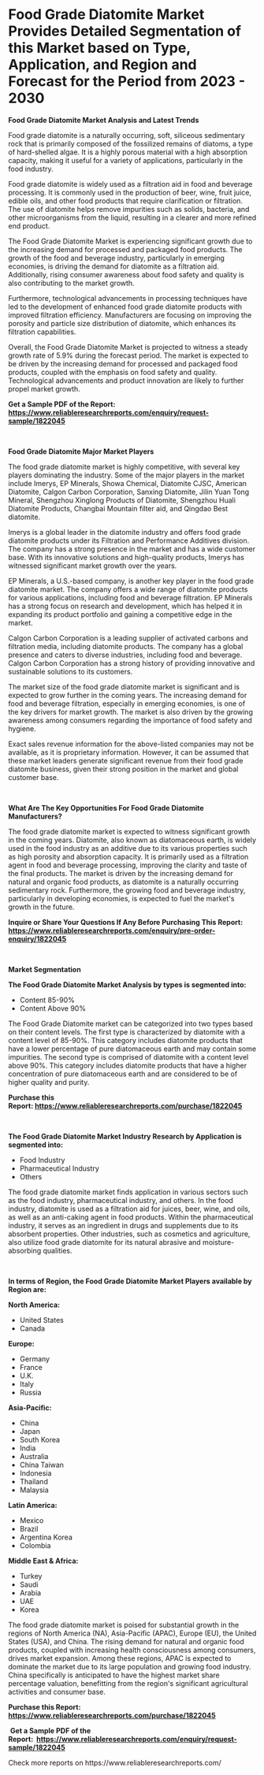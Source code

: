 <p><h1>Food Grade Diatomite Market Provides Detailed Segmentation of this Market based on Type, Application, and Region and Forecast for the Period from 2023 - 2030</h1></p><p><strong>Food Grade Diatomite Market Analysis and Latest Trends</strong></p>
<p><p>Food grade diatomite is a naturally occurring, soft, siliceous sedimentary rock that is primarily composed of the fossilized remains of diatoms, a type of hard-shelled algae. It is a highly porous material with a high absorption capacity, making it useful for a variety of applications, particularly in the food industry.</p><p>Food grade diatomite is widely used as a filtration aid in food and beverage processing. It is commonly used in the production of beer, wine, fruit juice, edible oils, and other food products that require clarification or filtration. The use of diatomite helps remove impurities such as solids, bacteria, and other microorganisms from the liquid, resulting in a clearer and more refined end product.</p><p>The Food Grade Diatomite Market is experiencing significant growth due to the increasing demand for processed and packaged food products. The growth of the food and beverage industry, particularly in emerging economies, is driving the demand for diatomite as a filtration aid. Additionally, rising consumer awareness about food safety and quality is also contributing to the market growth.</p><p>Furthermore, technological advancements in processing techniques have led to the development of enhanced food grade diatomite products with improved filtration efficiency. Manufacturers are focusing on improving the porosity and particle size distribution of diatomite, which enhances its filtration capabilities.</p><p>Overall, the Food Grade Diatomite Market is projected to witness a steady growth rate of 5.9% during the forecast period. The market is expected to be driven by the increasing demand for processed and packaged food products, coupled with the emphasis on food safety and quality. Technological advancements and product innovation are likely to further propel market growth.</p></p>
<p><strong>Get a Sample PDF of the Report:&nbsp; <a href="https://www.reliableresearchreports.com/enquiry/request-sample/1822045">https://www.reliableresearchreports.com/enquiry/request-sample/1822045</a></strong></p>
<p>&nbsp;</p>
<p><strong>Food Grade Diatomite Major Market Players</strong></p>
<p><p>The food grade diatomite market is highly competitive, with several key players dominating the industry. Some of the major players in the market include Imerys, EP Minerals, Showa Chemical, Diatomite CJSC, American Diatomite, Calgon Carbon Corporation, Sanxing Diatomite, Jilin Yuan Tong Mineral, Shengzhou Xinglong Products of Diatomite, Shengzhou Huali Diatomite Products, Changbai Mountain filter aid, and Qingdao Best diatomite.</p><p>Imerys is a global leader in the diatomite industry and offers food grade diatomite products under its Filtration and Performance Additives division. The company has a strong presence in the market and has a wide customer base. With its innovative solutions and high-quality products, Imerys has witnessed significant market growth over the years.</p><p>EP Minerals, a U.S.-based company, is another key player in the food grade diatomite market. The company offers a wide range of diatomite products for various applications, including food and beverage filtration. EP Minerals has a strong focus on research and development, which has helped it in expanding its product portfolio and gaining a competitive edge in the market.</p><p>Calgon Carbon Corporation is a leading supplier of activated carbons and filtration media, including diatomite products. The company has a global presence and caters to diverse industries, including food and beverage. Calgon Carbon Corporation has a strong history of providing innovative and sustainable solutions to its customers.</p><p>The market size of the food grade diatomite market is significant and is expected to grow further in the coming years. The increasing demand for food and beverage filtration, especially in emerging economies, is one of the key drivers for market growth. The market is also driven by the growing awareness among consumers regarding the importance of food safety and hygiene.</p><p>Exact sales revenue information for the above-listed companies may not be available, as it is proprietary information. However, it can be assumed that these market leaders generate significant revenue from their food grade diatomite business, given their strong position in the market and global customer base.</p></p>
<p>&nbsp;</p>
<p><strong>What Are The Key Opportunities For Food Grade Diatomite Manufacturers?</strong></p>
<p><p>The food grade diatomite market is expected to witness significant growth in the coming years. Diatomite, also known as diatomaceous earth, is widely used in the food industry as an additive due to its various properties such as high porosity and absorption capacity. It is primarily used as a filtration agent in food and beverage processing, improving the clarity and taste of the final products. The market is driven by the increasing demand for natural and organic food products, as diatomite is a naturally occurring sedimentary rock. Furthermore, the growing food and beverage industry, particularly in developing economies, is expected to fuel the market's growth in the future.</p></p>
<p><strong>Inquire or Share Your Questions If Any Before Purchasing This Report: <a href="https://www.reliableresearchreports.com/enquiry/pre-order-enquiry/1822045">https://www.reliableresearchreports.com/enquiry/pre-order-enquiry/1822045</a></strong></p>
<p>&nbsp;</p>
<p><strong>Market Segmentation</strong></p>
<p><strong>The Food Grade Diatomite Market Analysis by types is segmented into:</strong></p>
<p><ul><li>Content 85-90%</li><li>Content Above 90%</li></ul></p>
<p><p>The Food Grade Diatomite market can be categorized into two types based on their content levels. The first type is characterized by diatomite with a content level of 85-90%. This category includes diatomite products that have a lower percentage of pure diatomaceous earth and may contain some impurities. The second type is comprised of diatomite with a content level above 90%. This category includes diatomite products that have a higher concentration of pure diatomaceous earth and are considered to be of higher quality and purity.</p></p>
<p><strong>Purchase this Report:&nbsp;<a href="https://www.reliableresearchreports.com/purchase/1822045">https://www.reliableresearchreports.com/purchase/1822045</a></strong></p>
<p>&nbsp;</p>
<p><strong>The Food Grade Diatomite Market Industry Research by Application is segmented into:</strong></p>
<p><ul><li>Food Industry</li><li>Pharmaceutical Industry</li><li>Others</li></ul></p>
<p><p>The food grade diatomite market finds application in various sectors such as the food industry, pharmaceutical industry, and others. In the food industry, diatomite is used as a filtration aid for juices, beer, wine, and oils, as well as an anti-caking agent in food products. Within the pharmaceutical industry, it serves as an ingredient in drugs and supplements due to its absorbent properties. Other industries, such as cosmetics and agriculture, also utilize food grade diatomite for its natural abrasive and moisture-absorbing qualities.</p></p>
<p>&nbsp;</p>
<p><strong>In terms of Region, the Food Grade Diatomite Market Players available by Region are:</strong></p>
<p>
    <p> <strong> North America: </strong>
        <ul>
            <li>United States</li>
            <li>Canada</li>
        </ul>
        </p> 
    <p> <strong> Europe: </strong>
        <ul>
            <li>Germany</li>
            <li>France</li>
            <li>U.K.</li>
            <li>Italy</li>
            <li>Russia</li>
        </ul>
        </p> 
    <p> <strong> Asia-Pacific: </strong>
        <ul>
            <li>China</li>
            <li>Japan</li>
            <li>South Korea</li>
            <li>India</li>
            <li>Australia</li>
            <li>China Taiwan</li>
            <li>Indonesia</li>
            <li>Thailand</li>
            <li>Malaysia</li>
        </ul>
        </p> 
    <p> <strong> Latin America: </strong>
        <ul>
            <li>Mexico</li>
            <li>Brazil</li>
            <li>Argentina Korea</li>
            <li>Colombia</li>
        </ul>
        </p> 
    <p> <strong> Middle East & Africa: </strong>
        <ul>
            <li>Turkey</li>
            <li>Saudi</li>
            <li>Arabia</li>
            <li>UAE</li>
            <li>Korea</li>
        </ul>
    </p>
    </p>
<p><p>The food grade diatomite market is poised for substantial growth in the regions of North America (NA), Asia-Pacific (APAC), Europe (EU), the United States (USA), and China. The rising demand for natural and organic food products, coupled with increasing health consciousness among consumers, drives market expansion. Among these regions, APAC is expected to dominate the market due to its large population and growing food industry. China specifically is anticipated to have the highest market share percentage valuation, benefitting from the region's significant agricultural activities and consumer base.</p></p>
<p><strong>Purchase this Report: <a href="https://www.reliableresearchreports.com/purchase/1822045">https://www.reliableresearchreports.com/purchase/1822045</a></strong></p>
<p>&nbsp;<strong>Get a Sample PDF of the Report:&nbsp;&nbsp;<a href="https://www.reliableresearchreports.com/enquiry/request-sample/1822045">https://www.reliableresearchreports.com/enquiry/request-sample/1822045</a></strong></p>
<p><strong></strong></p>
<p>Check more reports on https://www.reliableresearchreports.com/</p>